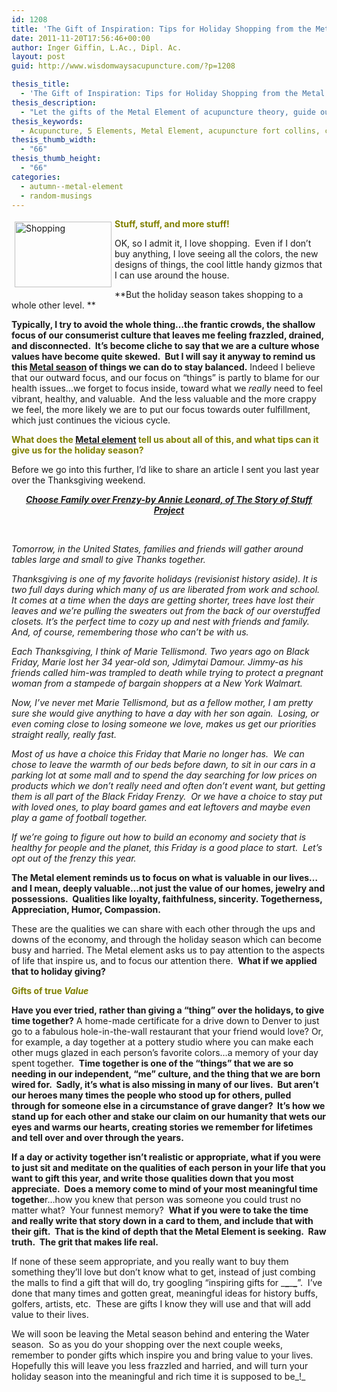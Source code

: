 ```yaml
---
id: 1208
title: 'The Gift of Inspiration: Tips for Holiday Shopping from the Metal Element'
date: 2011-11-20T17:56:46+00:00
author: Inger Giffin, L.Ac., Dipl. Ac.
layout: post
guid: http://www.wisdomwaysacupuncture.com/?p=1208

thesis_title:
  - 'The Gift of Inspiration: Tips for Holiday Shopping from the Metal Element '
thesis_description:
  - "Let the gifts of the Metal Element of acupuncture theory, guide our own gift giving this holiday season. Let's keep things SANE and inspiring! "
thesis_keywords:
  - Acupuncture, 5 Elements, Metal Element, acupuncture fort collins, chinese medicine fort collins, fort collins chinese medicine, fort collins acupuncture, conscious holidays
thesis_thumb_width:
  - "66"
thesis_thumb_height:
  - "66"
categories:
  - autumn--metal-element
  - random-musings
---
```

<p style="text-align: left;">
  <img src="http://ih.constantcontact.com/fs085/1102844965003/img/93.jpg" alt="Shopping" width="155" height="105" align="left" border="0" hspace="5" vspace="5" /><strong><span style="color: #808000;">Stuff, stuff, and more stuff!</span> </strong>
</p>

<p style="text-align: left;">
  OK, so I admit it, I love shopping.  Even if I don&#8217;t buy anything, I love seeing all the colors, the new designs of things, the cool little handy gizmos that I can use around the house.
</p>

**But the holiday season takes shopping to a whole other level. ** 

**Typically, I try to avoid the whole thing&#8230;the frantic crowds, the shallow focus of our consumerist culture that leaves me feeling frazzled, drained, and disconnected.  It&#8217;s become cliche to say that we are a culture whose values have become quite skewed.  But I will say it anyway to remind us this [Metal season](http://www.wisdomwaysacupuncture.com/2016/11/05/metal-season-the-time-for-learning-about-letting-go-but-that-whats-of-value-remains/) of things we can do to stay balanced.** Indeed I believe that our outward focus, and our focus on &#8220;things&#8221; is partly to blame for our health issues&#8230;we forget to focus inside, toward what we _really_ need to feel vibrant, healthy, and valuable.  And the less valuable and the more crappy we feel, the more likely we are to put our focus towards outer fulfillment, which just continues the vicious cycle.

<span style="color: #808000;"><strong>What does the <a href="http://www.wisdomwaysacupuncture.com/2017/10/15/metal-element-video-live/">Metal element</a> tell us about all of this, and what tips can it give us for the holiday season?</strong> </span>

Before we go into this further, I&#8217;d like to share an article I sent you last year over the Thanksgiving weekend.

<div style="text-align: center;">
  <a href="https://storyofstuff.org/blog/choose-family-over-frenzy-2/"><strong><em>Choose Family over Frenzy-by Annie Leonard, of The Story of Stuff Project</em></strong></a>
</div>

&nbsp;

_Tomorrow, in the United States, families and friends will gather around tables large and small to give Thanks together._

_Thanksgiving is one of my favorite holidays (revisionist history aside). It is two full days during which many of us are liberated from work and school. It comes at a time when the days are getting shorter, trees have lost their leaves and we&#8217;re pulling the sweaters out from the back of our overstuffed closets. It&#8217;s the perfect time to cozy up and nest with friends and family. And, of course, remembering those who can&#8217;t be with us._

_Each Thanksgiving, I think of Marie Tellismond. Two years ago on Black Friday, Marie lost her 34 year-old son, Jdimytai Damour. Jimmy-as his friends called him-was trampled to death while trying to protect a pregnant woman from a stampede of bargain shoppers at a New York Walmart._

_Now, I&#8217;ve never met Marie Tellismond, but as a fellow mother, I am pretty sure she would give anything to have a day with her son again.  Losing, or even coming close to losing someone we love, makes us get our priorities straight really, really fast._

_Most of us have a choice this Friday that Marie no longer has.  We can chose to leave the warmth of our beds before dawn, to sit in our cars in a parking lot at some mall and to spend the day searching for low prices on products which we don&#8217;t really need and often don&#8217;t event want, but getting them is all part of the Black Friday Frenzy.  Or we have a choice to stay put with loved ones, to play board games and eat leftovers and maybe even play a game of football together._

_If we&#8217;re going to figure out how to build an economy and society that is healthy for people and the planet, this Friday is a good place to start.  Let&#8217;s opt out of the frenzy this year._

**The Metal element reminds us to focus on what is valuable in our lives&#8230;and I mean, deeply valuable&#8230;not just the value of our homes, jewelry and possessions.  Qualities like loyalty, faithfulness, sincerity. Togetherness, Appreciation, Humor, Compassion.**

These are the qualities we can share with each other through the ups and downs of the economy, and through the holiday season which can become busy and harried. The Metal element asks us to pay attention to the aspects of life that inspire us, and to focus our attention there.  **What if we applied that to holiday giving?** 

<span style="color: #808000;"><strong>Gifts of true <em>Value</em></strong></span>

**Have you ever tried, rather than giving a &#8220;thing&#8221; over the holidays, to give time together?** A home-made certificate for a drive down to Denver to just go to a fabulous hole-in-the-wall restaurant that your friend would love? Or, for example, a day together at a pottery studio where you can make each other mugs glazed in each person&#8217;s favorite colors&#8230;a memory of your day spent together.  **Time together is one of the &#8220;things&#8221; that we are so needing in our independent, &#8220;me&#8221; culture, and the thing that we are born wired for.  Sadly, it&#8217;s what is also missing in many of our lives.  But aren&#8217;t our heroes many times the people who stood up for others, pulled through for someone else in a circumstance of grave danger?  It&#8217;s how we stand up for each other and stake our claim on our humanity that wets our eyes and warms our hearts, creating stories we remember for lifetimes and tell over and over through the years.** 

**If a day or activity together isn&#8217;t realistic or appropriate, what if you were to just sit and meditate on the qualities of each person in your life that you want to gift this year, and write those qualities down that you most appreciate.  Does a memory come to mind of your most meaningful time togethe**r&#8230;how you knew that person was someone you could trust no matter what?  Your funnest memory?  **What if you were to take the time and really write that story down in a card to them, and include that with their gift.  That is the kind of depth that the Metal Element is seeking.  Raw truth.  The grit that makes life real.**

If none of these seem appropriate, and you really want to buy them something they&#8217;ll love but don&#8217;t know what to get, instead of just combing the malls to find a gift that will do, try googling &#8220;inspiring gifts for \___\___\___\___&#8221;.  I&#8217;ve done that many times and gotten great, meaningful ideas for history buffs, golfers, artists, etc.  These are gifts I know they will use and that will add value to their lives.

We will soon be leaving the Metal season behind and entering the Water season.  So as you do your shopping over the next couple weeks, remember to ponder gifts which inspire you and bring value to your lives.  Hopefully this will leave you less frazzled and harried, and will turn your holiday season into the meaningful and rich time it is supposed to be_!_